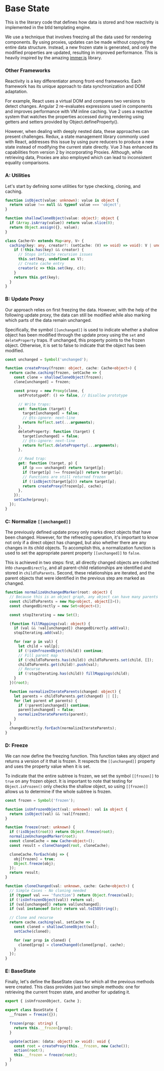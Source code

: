 # Base State

This is the literary code that defines how data is stored and how reactivity is
implemented in the btld templating engine.

We use a technique that involves freezing all the data used for rendering
components. By using proxies, updates can be made without copying the entire
data structure. Instead, a new frozen state is generated, and only the modified
properties are updated, resulting in improved performance. This is heavily
inspired by the amazing [immer.js](https://github.com/immerjs/immer) library.

### Other Frameworks

Reactivity is a key differentiator among front-end frameworks. Each framework
has its unique approach to data synchronization and DOM adaptation.

For example, React uses a virtual DOM and compares two versions to detect
changes. Angular 2 re-evaluates expressions used in components and improves
performance with VM inline caching. Vue 2 uses a reactive system that watches
the properties accessed during rendering using getters and setters provided by
Object.defineProperty().

However, when dealing with deeply nested data, these approaches can present
challenges. Redux, a state management library commonly used with React,
addresses this issue by using pure reducers to produce a new state instead of
modifying the current state directly. Vue 3 has enhanced its capabilities from
version 2 by incorporating Proxies. Although, while retrieving data, Proxies are
also employed which can lead to inconsistent equality comparisons.

### A: Utilities

Let's start by defining some utilities for type checking, cloning, and caching.

```typescript
function isObject(value: unknown): value is object {
  return value !== null && typeof value === 'object';
}

function shallowCloneObject(value: object): object {
  if (Array.isArray(value)) return value.slice(0);
  return Object.assign({}, value);
}

class Cache<V> extends Map<any, V> {
  caching(key: any, creator?: (setCache: (V) => void) => void): V | undefined {
    if (!this.has(key) && creator) {
      // Stops infinite recursion issues
      this.set(key, undefined as V);
      // Create cache entry
      creator(c => this.set(key, c));
    }
    return this.get(key);
  }
}
```

### B: Update Proxy

Our approach relies on first freezing the data. However, with the help of the
following update proxy, the data can still be modified while also marking which
parts of the data remain unchanged.

Specifically, the symbol `[[unchanged]]` is used to indicate whether a shallow
object has been modified through the update proxy using the `set` and
`deleteProperty` traps. If unchanged, this property points to the frozen object.
Otherwise, it is set to false to indicate that the object has been modified.

```typescript
const unchanged = Symbol('unchanged');

function createProxy(frozen: object, cache: Cache<object>) {
  return cache.caching(frozen, setCache => {
    const clone = shallowCloneObject(frozen);
    clone[unchanged] = frozen;

    const proxy = new Proxy(clone, {
      setPrototypeOf: () => false, // Disallow prototype

      // Write traps:
      set: function (target) {
        target[unchanged] = false;
        // @ts-ignore: next-line
        return Reflect.set(...arguments);
      },
      deleteProperty: function (target) {
        target[unchanged] = false;
        // @ts-ignore: next-line
        return Reflect.deleteProperty(...arguments);
      },

      // Read trap:
      get: function (target, p) {
        if (p === unchanged) return target[p];
        if (target[p] !== frozen[p]) return target[p];
        // Functions are still returned frozen
        if (!isObject(target[p])) return target[p];
        return createProxy(frozen[p], cache);
      },
    });
    setCache(proxy);
  });
}
```

### C: Normalize `[[unchanged]]`

The previously defined update proxy only marks direct objects that have been
changed. However, for the refreezing operation, it's important to know not only
if a direct object has changed, but also whether there are any changes in its
child objects. To accomplish this, a normalization function is used to set the
appropriate parent property `[[unchanged]]` to `false`.

This is achieved in two steps: first, all directly changed objects are collected
into `changedDirectly`, and all parent-child relationships are identified and
stored in `childToParents`. Second, these relationships are iterated, and the
parent objects that were identified in the previous step are marked as changed.

```typescript
function normalizeUnchangedMarker(root: object) {
  // Because this is an object graph, any object can have many parents
  const childToParents = new Map<object, object[]>();
  const changedDirectly = new Set<object>();

  const stopIterating = new Set();

  (function fillMappings(val: object) {
    if (val && !val[unchanged]) changedDirectly.add(val);
    stopIterating.add(val);

    for (var p in val) {
      let child = val[p];
      if (!isUnfrozenObject(child)) continue;
      // Fill parent map
      if (!childToParents.has(child)) childToParents.set(child, []);
      childToParents.get(child)!.push(val);
      // Recurse
      if (!stopIterating.has(child)) fillMappings(child);
    }
  })(root);

  function normalizeIterateParents(changed: object) {
    let parents = childToParents.get(changed) || [];
    for (let parent of parents) {
      if (!parent[unchanged]) continue;
      parent[unchanged] = false;
      normalizeIterateParents(parent);
    }
  }
  changedDirectly.forEach(normalizeIterateParents);
}
```

### D: Freeze

We can now define the freezing function. This function takes any object and
returns a version of it that is frozen. It respects the `[[unchanged]]` property
and uses the property value when it is set.

To indicate that the entire subtree is frozen, we set the symbol `[[frozen]]` to
`true` on any frozen object. It is important to note that testing for
`Object.isFrozen()` only checks the shallow object, so using `[[frozen]]` allows
us to determine if the whole subtree is frozen.

```typescript
const frozen = Symbol('frozen');

function isUnfrozenObject(val: unknown): val is object {
  return isObject(val) && !val[frozen];
}

function freeze(root: unknown) {
  if (!isObject(root)) return Object.freeze(root);
  normalizeUnchangedMarker(root);
  const cloneCache = new Cache<object>();
  const result = cloneChanged(root, cloneCache);

  cloneCache.forEach(obj => {
    obj[frozen] = true;
    Object.freeze(obj);
  });
  return result;
}

function cloneChanged(val: unknown, cache: Cache<object>) {
  // Simple Cases - No cloning needed
  if (typeof val === 'function') return Object.freeze(val);
  if (!isUnfrozenObject(val)) return val;
  if (val[unchanged]) return val[unchanged];
  if (val instanceof Date) return val.toISOString();

  // Clone and recurse
  return cache.caching(val, setCache => {
    const cloned = shallowCloneObject(val);
    setCache(cloned);

    for (var prop in cloned) {
      cloned[prop] = cloneChanged(cloned[prop], cache);
    }
  });
}
```

### E: BaseState

Finally, let's define the BaseState class for which all the previous methods
were created. This class provides just two simple methods: one for retrieving
the current frozen state, and another for updating it.

```typescript
export { isUnfrozenObject, Cache };

export class BaseState {
  __frozen = freeze({});

  frozen(prop: string) {
    return this.__frozen[prop];
  }

  update(action: (data: object) => void): void {
    const root = createProxy(this.__frozen, new Cache());
    action(root!);
    this.__frozen = freeze(root);
  }
}
```
